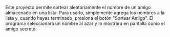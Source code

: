 Este proyecto permite sortear aleatoriamente el nombre de un amigo almacenado en una lista. Para usarlo, simplemente agrega los nombres a la lista y, cuando hayas terminado, presiona el botón "Sortear Amigo". El programa seleccionará un nombre al azar y lo mostrará en pantalla como el amigo secreto
